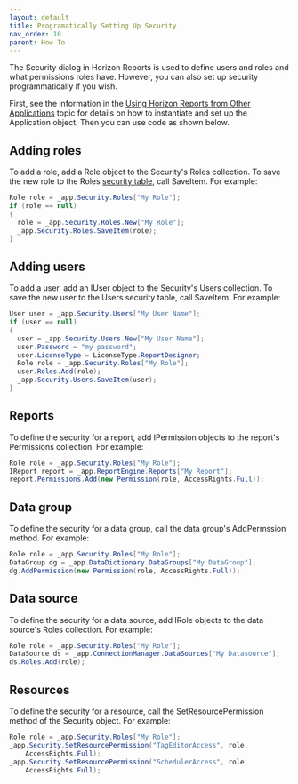 ```yaml
---
layout: default
title: Programatically Setting Up Security
nav_order: 10
parent: How To
---
```


The Security dialog in Horizon Reports is used to define users and roles and what permissions roles have. However, you can also set up security programmatically if you wish.

First, see the information in the [Using Horizon Reports from Other Applications](vfps://Topic/_0QN0W63BM) topic for details on how to instantiate and set up the Application object. Then you can use code as shown below.

## Adding roles
To add a role, add a Role object to the Security's Roles collection. To save the new role to the Roles [security table](vfps://Topic/_1OI11ZMWL), call SaveItem. For example:

```csharp
Role role = _app.Security.Roles["My Role"];
if (role == null)
{
  role = _app.Security.Roles.New["My Role"];
  _app.Security.Roles.SaveItem(role);
}
```

## Adding users
To add a user, add an IUser object to the Security's Users collection. To save the new user to the Users security table, call SaveItem. For example:

```csharp
User user = _app.Security.Users["My User Name"];
if (user == null)
{
  user = _app.Security.Users.New["My User Name"];
  user.Password = "my password";
  user.LicenseType = LicenseType.ReportDesigner;
  Role role = _app.Security.Roles["My Role"];
  user.Roles.Add(role);
  _app.Security.Users.SaveItem(user);
}
```

## Reports
To define the security for a report, add IPermission objects to the report's Permissions collection. For example:

```csharp
Role role = _app.Security.Roles["My Role"];
IReport report = _app.ReportEngine.Reports["My Report"];
report.Permissions.Add(new Permission(role, AccessRights.Full));
```

## Data group
To define the security for a data group, call the data group's AddPermssion method. For example:

```csharp
Role role = _app.Security.Roles["My Role"];
DataGroup dg = _app.DataDictionary.DataGroups["My DataGroup"];
dg.AddPermission(new Permission(role, AccessRights.Full));
```

## Data source
To define the security for a data source, add IRole objects to the data source's Roles collection. For example:

```csharp
Role role = _app.Security.Roles["My Role"];
DataSource ds = _app.ConnectionManager.DataSources["My Datasource"];
ds.Roles.Add(role);
```

## Resources
To define the security for a resource, call the SetResourcePermission method of the Security object. For example:

```csharp
Role role = _app.Security.Roles["My Role"];
_app.Security.SetResourcePermission("TagEditorAccess", role,
    AccessRights.Full);
_app.Security.SetResourcePermission("SchedulerAccess", role,
    AccessRights.Full);
```